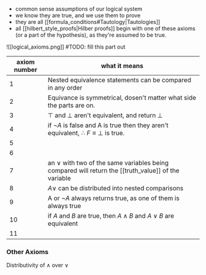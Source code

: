 - common sense assumptions of our logical system 
- we know they are true, and we use them to prove
- they are all [[formula_conditions#Tautology|Tautologies]]
- all [[hilbert_style_proofs|Hilber proofs]] begin with one of these axioms (or a part of the hypothesis), as they're assumed to be true.

![[logical_axioms.png]]
#TODO: fill this part out

| axiom number | what it means                                                                                            | 
| ------------ | -------------------------------------------------------------------------------------------------------- |
| 1            | Nested equivalence statements can be compared in any order                                                                                                        |
| 2            | Equivance is symmetrical, dosen't matter what side the parts are on.                                                                                                         |
| 3            | $\top$ and $\bot$ aren't equivalent, and return $\bot$                    |
| 4            | if $\neg A$ is false and A is true then they aren't equivalent, $\therefore$ $F \equiv \bot$ is true.    |
| 5            |                                                                                                          |
| 6            |                                                                                                          |
| 7            | an $\lor$ with  two of the same variables being compared will return the [[truth_value]] of the variable |
| 8            |  $A\lor$ can be distributed into nested comparisons|
| 9            | A or $\neg A$ always returns true, as one of them is always true                                         |
| 10           | if $A$ and $B$ are true, then $A\land B$ and $A\lor B$ are equivalent                                                                                                        |
| 11           |                                                                                                          |

### Other Axioms 
Distributivity of $\land$ over $\lor$
